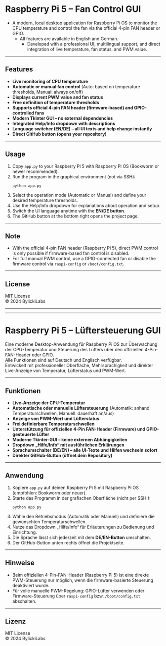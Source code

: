 # Raspberry Pi 5 – Fan Control GUI

- A modern, local desktop application for Raspberry Pi OS to monitor the CPU temperature and control the fan via the official 4-pin FAN header or GPIO.  
  - All features are available in English and German.  
    - Developed with a professional UI, multilingual support, and direct integration of live temperature, fan status, and PWM value.

---

## Features

- **Live monitoring of CPU temperature**  
- **Automatic or manual fan control** (Auto: based on temperature thresholds, Manual: always on/off)
- **Displays current PWM value and fan status**
- **Free definition of temperature thresholds**
- **Supports official 4-pin FAN header (firmware-based) and GPIO-controlled fans**
- **Modern Tkinter GUI – no external dependencies**
- **Integrated Help/Info dropdown with descriptions**
- **Language switcher (EN/DE) – all UI texts and help change instantly**
- **Direct GitHub button (opens your repository)**

---

## Usage

1. Copy `app.py` to your Raspberry Pi 5 with Raspberry Pi OS (Bookworm or newer recommended).
2. Run the program in the graphical environment (not via SSH):
    ```
    python app.py
    ```
3. Select the operation mode (Automatic or Manual) and define your desired temperature thresholds.
4. Use the Help/Info dropdown for explanations about operation and setup.
5. Switch the UI language anytime with the **EN/DE button**.
6. The GitHub button at the bottom right opens the project page.

---

## Note

- With the official 4-pin FAN header (Raspberry Pi 5), direct PWM control is only possible if firmware-based fan control is disabled.
- For full manual PWM control, use a GPIO-connected fan or disable the firmware control via `raspi-config` or `/boot/config.txt`.

---

## License

MIT License  
© 2024 BylickiLabs

---

---

# Raspberry Pi 5 – Lüftersteuerung GUI

Eine moderne Desktop-Anwendung für Raspberry Pi OS zur Überwachung der CPU-Temperatur und Steuerung des Lüfters über den offiziellen 4-Pin-FAN-Header oder GPIO.  
Alle Funktionen sind auf Deutsch und Englisch verfügbar.  
Entwickelt mit professioneller Oberfläche, Mehrsprachigkeit und direkter Live-Anzeige von Temperatur, Lüfterstatus und PWM-Wert.

---

## Funktionen

- **Live-Anzeige der CPU-Temperatur**
- **Automatische oder manuelle Lüftersteuerung** (Automatik: anhand Temperaturschwellen, Manuell: dauerhaft an/aus)
- **Anzeige von PWM-Wert und Lüfterstatus**
- **Frei definierbare Temperaturschwellen**
- **Unterstützung für offiziellen 4-Pin FAN-Header (Firmware) und GPIO-gesteuerte Lüfter**
- **Moderne Tkinter-GUI – keine externen Abhängigkeiten**
- **Dropdown „Hilfe/Info“ mit ausführlichen Erklärungen**
- **Sprachumschalter (DE/EN) – alle UI-Texte und Hilfen wechseln sofort**
- **Direkter GitHub-Button (öffnet dein Repository)**

---

## Anwendung

1. Kopiere `app.py` auf deinen Raspberry Pi 5 mit Raspberry Pi OS (empfohlen: Bookworm oder neuer).
2. Starte das Programm in der grafischen Oberfläche (nicht per SSH!):
    ```
    python app.py
    ```
3. Wähle den Betriebsmodus (Automatik oder Manuell) und definiere die gewünschten Temperaturschwellen.
4. Nutze das Dropdown „Hilfe/Info“ für Erläuterungen zu Bedienung und Einrichtung.
5. Die Sprache lässt sich jederzeit mit dem **DE/EN-Button** umschalten.
6. Der GitHub-Button unten rechts öffnet die Projektseite.

---

## Hinweise

- Beim offiziellen 4-Pin-FAN-Header (Raspberry Pi 5) ist eine direkte PWM-Steuerung nur möglich, wenn die firmware-basierte Steuerung deaktiviert wurde.
- Für volle manuelle PWM-Regelung: GPIO-Lüfter verwenden oder Firmware-Steuerung über `raspi-config` bzw. `/boot/config.txt` abschalten.

---

## Lizenz

MIT License  
© 2024 BylickiLabs
